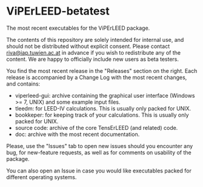 # ViPErLEED-betatest
The most recent executables for the ViPErLEED package.

The contents of this repository are solely intended for internal use, and should not be distributed without explicit consent. Please contact riva@iap.tuwien.ac.at in advance if you wish to redistribute any of the content. We are happy to officially include new users as beta testers.

You find the most recent release in the "Releases" section on the right. Each release is accompanied by a Change Log with the most recent changes, and contains:
- viperleed-gui: archive containing the graphical user interface (Windows >= 7, UNIX) and some example input files.
- tleedm: for LEED-IV calculations. This is usually only packed for UNIX.
- bookkeper: for keeping track of your calculations. This is usually only packed for UNIX.
- source code: archive of the core TensErLEED (and related) code.
- doc: archive with the most recent documentation.

Please, use the "Issues" tab to open new issues should you encounter any bug, for new-feature requests, as well as for comments on usability of the package.

You can also open an Issue in case you would like executables packed for different operating systems.
